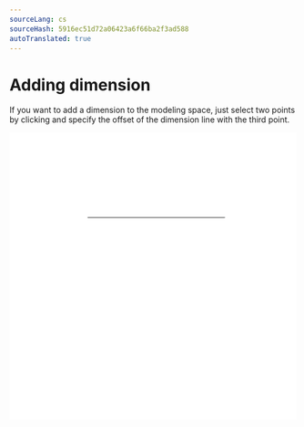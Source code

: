 ```yaml
---
sourceLang: cs
sourceHash: 5916ec51d72a06423a6f66ba2f3ad588
autoTranslated: true
---
```


# Adding dimension

If you want to add a dimension to the modeling space, just select two points by clicking and specify the offset of the dimension line with the third point.

![How to insert dimension?](img/insertDimension.gif)